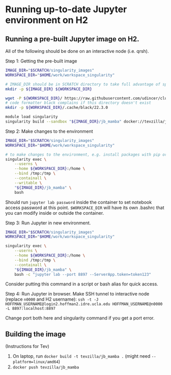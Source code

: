 # Running up-to-date Jupyter environment on H2

## Running a pre-built Jupyter image on H2. 
All of the following should be done on an interactive node (i.e. qrsh).

Step 1: Getting the pre-built image
```bash
IMAGE_DIR="$SCRATCH/singularity_images"
WORKSPACE_DIR="$HOME/work/workspace_singularity"

# IMAGE_DIR should be in SCRATCH directory to take full advantage of speedup
mkdir -p ${IMAGE_DIR} ${WORKSPACE_DIR}

wget -P ${WORKSPACE_DIR}/ https://raw.githubusercontent.com/udincer/cluster_config/master/singularity/workspace_config_files/.bashrc
# code formatter black complains if this directory doesn't exist
mkdir -p ${WORKSPACE_DIR}/.cache/black/22.3.0

module load singularity
singularity build --sandbox "${IMAGE_DIR}/jb_mamba" docker://tevzilla/jb_mamba
```

Step 2: Make changes to the environment
```bash
IMAGE_DIR="$SCRATCH/singularity_images"
WORKSPACE_DIR="$HOME/work/workspace_singularity"

# to make changes to the environment, e.g. install packages with pip or mamba
singularity exec \
    --userns \
    --home ${WORKSPACE_DIR}:/home \
    --bind /tmp:/tmp \
    --containall \
    --writable \
    "${IMAGE_DIR}/jb_mamba" \
    bash
```
Should run `jupyter lab password` inside the container to set notebook access password at this point. `$WORKSPACE_DIR` will have its own .bashrc that you can modify inside or outside the container. 

Step 3: Run Jupyter in new environment.
```bash
IMAGE_DIR="$SCRATCH/singularity_images"
WORKSPACE_DIR="$HOME/work/workspace_singularity"

singularity exec \
    --userns \
    --home ${WORKSPACE_DIR}:/home \
    --bind /tmp:/tmp \
    --containall \
    "${IMAGE_DIR}/jb_mamba" \
    bash -c "jupyter lab --port 8897 --ServerApp.token=token123"
```

Consider putting this command in a script or bash alias for quick access. 

Step 4: Run Jupyter in browser. 
Make SSH tunnel to interactive node (replace `n0000` and H2 username):
`ssh -t -J HOFFMAN_USERNAME@login2.hoffman2.idre.ucla.edu HOFFMAN_USERNAME@n0000 -L 8897:localhost:8897`

Change port both here and singularity command if you get a port error. 

## Building the image
(Instructions for Tev)
1. On laptop, run `docker build -t tevzilla/jb_mamba .` (might need `--platform=linux/amd64`)
2. `docker push tevzilla/jb_mamba`